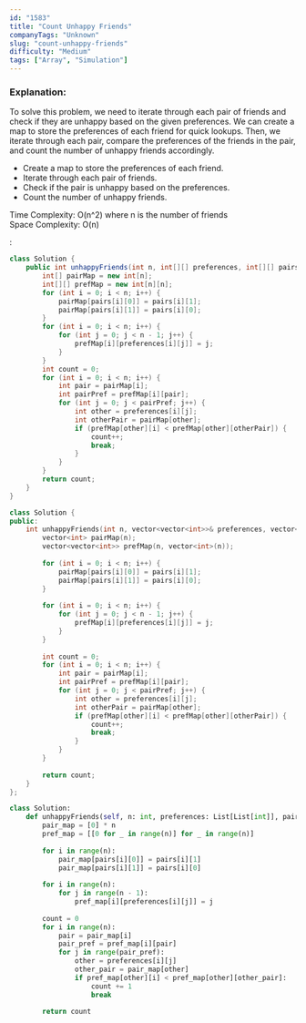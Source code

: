 ```yaml
---
id: "1583"
title: "Count Unhappy Friends"
companyTags: "Unknown"
slug: "count-unhappy-friends"
difficulty: "Medium"
tags: ["Array", "Simulation"]
---
```


### Explanation:
To solve this problem, we need to iterate through each pair of friends and check if they are unhappy based on the given preferences. We can create a map to store the preferences of each friend for quick lookups. Then, we iterate through each pair, compare the preferences of the friends in the pair, and count the number of unhappy friends accordingly.

- Create a map to store the preferences of each friend.
- Iterate through each pair of friends.
- Check if the pair is unhappy based on the preferences.
- Count the number of unhappy friends.

Time Complexity: O(n^2) where n is the number of friends  
Space Complexity: O(n)

:

```java
class Solution {
    public int unhappyFriends(int n, int[][] preferences, int[][] pairs) {
        int[] pairMap = new int[n];
        int[][] prefMap = new int[n][n];
        for (int i = 0; i < n; i++) {
            pairMap[pairs[i][0]] = pairs[i][1];
            pairMap[pairs[i][1]] = pairs[i][0];
        }
        for (int i = 0; i < n; i++) {
            for (int j = 0; j < n - 1; j++) {
                prefMap[i][preferences[i][j]] = j;
            }
        }
        int count = 0;
        for (int i = 0; i < n; i++) {
            int pair = pairMap[i];
            int pairPref = prefMap[i][pair];
            for (int j = 0; j < pairPref; j++) {
                int other = preferences[i][j];
                int otherPair = pairMap[other];
                if (prefMap[other][i] < prefMap[other][otherPair]) {
                    count++;
                    break;
                }
            }
        }
        return count;
    }
}
```

```cpp
class Solution {
public:
    int unhappyFriends(int n, vector<vector<int>>& preferences, vector<vector<int>>& pairs) {
        vector<int> pairMap(n);
        vector<vector<int>> prefMap(n, vector<int>(n));
        
        for (int i = 0; i < n; i++) {
            pairMap[pairs[i][0]] = pairs[i][1];
            pairMap[pairs[i][1]] = pairs[i][0];
        }
        
        for (int i = 0; i < n; i++) {
            for (int j = 0; j < n - 1; j++) {
                prefMap[i][preferences[i][j]] = j;
            }
        }
        
        int count = 0;
        for (int i = 0; i < n; i++) {
            int pair = pairMap[i];
            int pairPref = prefMap[i][pair];
            for (int j = 0; j < pairPref; j++) {
                int other = preferences[i][j];
                int otherPair = pairMap[other];
                if (prefMap[other][i] < prefMap[other][otherPair]) {
                    count++;
                    break;
                }
            }
        }
        
        return count;
    }
};
```

```python
class Solution:
    def unhappyFriends(self, n: int, preferences: List[List[int]], pairs: List[List[int]]) -> int:
        pair_map = [0] * n
        pref_map = [[0 for _ in range(n)] for _ in range(n)]
        
        for i in range(n):
            pair_map[pairs[i][0]] = pairs[i][1]
            pair_map[pairs[i][1]] = pairs[i][0]
        
        for i in range(n):
            for j in range(n - 1):
                pref_map[i][preferences[i][j]] = j
        
        count = 0
        for i in range(n):
            pair = pair_map[i]
            pair_pref = pref_map[i][pair]
            for j in range(pair_pref):
                other = preferences[i][j]
                other_pair = pair_map[other]
                if pref_map[other][i] < pref_map[other][other_pair]:
                    count += 1
                    break
        
        return count
```